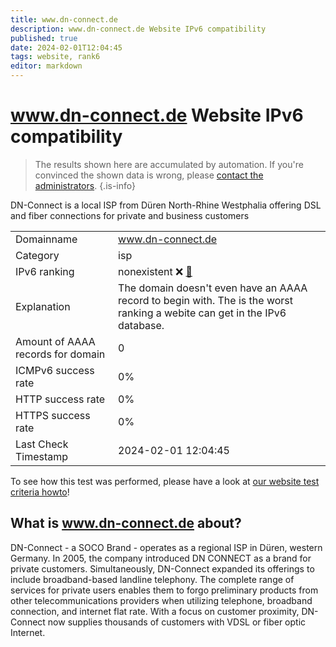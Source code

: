 ```yaml
---
title: www.dn-connect.de
description: www.dn-connect.de Website IPv6 compatibility
published: true
date: 2024-02-01T12:04:45
tags: website, rank6
editor: markdown
---
```


# www.dn-connect.de Website IPv6 compatibility

> The results shown here are accumulated by automation. If you're convinced the shown data is wrong, please [contact the administrators](/howto/chat). 
{.is-info}

DN-Connect is a local ISP from Düren North-Rhine Westphalia offering DSL and fiber connections for private and business customers


|   |   |
| - | - |
| Domainname | www.dn-connect.de
| Category | isp |
| IPv6 ranking | nonexistent :x: [🔗](/howto/ranking) |
| Explanation | The domain doesn't even have an AAAA record to begin with. The is the worst ranking a webite can get in the IPv6 database. |
| Amount of AAAA records for domain | 0 |
| ICMPv6 success rate | 0%|
| HTTP success rate | 0% |
| HTTPS success rate | 0% |
| Last Check Timestamp | 2024-02-01 12:04:45 |

To see how this test was performed, please have a look at [our website test criteria howto](/howto/testcriteria/website)!


## What is www.dn-connect.de about?
DN-Connect - a SOCO Brand - operates as a regional ISP in Düren, western Germany. In 2005, the company introduced DN CONNECT as a brand for private customers. Simultaneously, DN-Connect expanded its offerings to include broadband-based landline telephony. The complete range of services for private users enables them to forgo preliminary products from other telecommunications providers when utilizing telephone, broadband connection, and internet flat rate. With a focus on customer proximity, DN-Connect now supplies thousands of customers with VDSL or fiber optic Internet.


